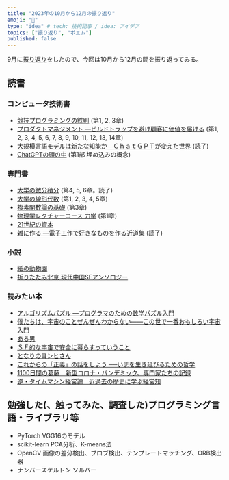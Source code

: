 ```yaml
---
title: "2023年の10月から12月の振り返り"
emoji: "🦁"
type: "idea" # tech: 技術記事 / idea: アイデア
topics: ["振り返り", "ポエム"]
published: false
---
```


9月に[振り返り](./926-2023-3q-retorspective)をしたので、今回は10月から12月の間を振り返ってみる。

## 読書

### コンピュータ技術書

* [競技プログラミングの鉄則](https://amzn.to/3Na5IOg) (第1, 2, 3章)
* [プロダクトマネジメント ―ビルドトラップを避け顧客に価値を届ける](https://amzn.to/3t07tqi) (第1, 2, 3, 4, 5, 6, 7, 8, 9, 10, 11, 12, 13, 14章)
* [大規模言語モデルは新たな知能か　ＣｈａｔＧＰＴが変えた世界](https://amzn.to/47IffV8) (読了)
* [ChatGPTの頭の中](https://amzn.to/3R6flif) (第1部 埋め込みの概念)

### 専門書

* [大学の微分積分](https://amzn.to/3RRmpBi) (第4, 5, 6章。読了)
* [大学の線形代数](https://amzn.to/3rzQV88) (第1, 2, 3, 4, 5章)
* [複素関数論の基礎](https://amzn.to/45nAwBo) (第3章)
* [物理学レクチャーコース 力学](https://amzn.to/3R7BfkV) (第1章)
* [21世紀の資本](https://amzn.to/3NceCed)
* [雑に作る ―電子工作で好きなものを作る近道集](https://amzn.to/3MwyRml) (読了)

### 小説

* [紙の動物園](https://amzn.to/3LRbcwG)
* [折りたたみ北京 現代中国SFアンソロジー](https://amzn.to/3t3fbAc)

### 読みたい本

* [アルゴリズムパズル ―プログラマのための数学パズル入門](https://amzn.to/3N88iUM)
* [僕たちは、宇宙のことぜんぜんわからない――この世で一番おもしろい宇宙入門](https://amzn.to/3N86FXa)
* [ある男](https://amzn.to/46I03FW)
* [ＳＦ的な宇宙で安全に暮らすっていうこと](https://amzn.to/412Tvkf)
* [となりのヨンヒさん](https://amzn.to/47UrWMJ)
* [これからの「正義」の話をしよう ──いまを生き延びるための哲学](https://amzn.to/46HmlYk)
* [1100日間の葛藤　新型コロナ・パンデミック、専門家たちの記録](https://amzn.to/46Lhfue)
* [逆・タイムマシン経営論　近過去の歴史に学ぶ経営知](https://amzn.to/3R2e5g1)

## 勉強した(、触ってみた、調査した)プログラミング言語・ライブラリ等

* PyTorch VGG16のモデル
* scikit-learn PCA分析、K-means法
* OpenCV 画像の差分検出、ブロブ検出、テンプレートマッチング、ORB検出器
* ナンバースケルトン ソルバー